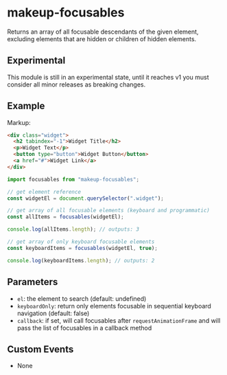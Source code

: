 # makeup-focusables

Returns an array of all focusable descendants of the given element, excluding elements that are hidden or children of hidden elements.

## Experimental

This module is still in an experimental state, until it reaches v1 you must consider all minor releases as breaking changes.

## Example

Markup:

```html
<div class="widget">
  <h2 tabindex="-1">Widget Title</h2>
  <p>Widget Text</p>
  <button type="button">Widget Button</button>
  <a href="#">Widget Link</a>
</div>
```

```js
import focusables from "makeup-focusables";

// get element reference
const widgetEl = document.querySelector(".widget");

// get array of all focusable elements (keyboard and programmatic)
const allItems = focusables(widgetEl);

console.log(allItems.length); // outputs: 3

// get array of only keyboard focusable elements
const keyboardItems = focusables(widgetEl, true);

console.log(keyboardItems.length); // outputs: 2
```

## Parameters

- `el`: the element to search (default: undefined)
- `keyboardOnly`: return only elements focusable in sequential keyboard navigation (default: false)
- `callback`: if set, will call focusables after `requestAnimationFrame` and will pass the list of focusables in a callback method

## Custom Events

- None
